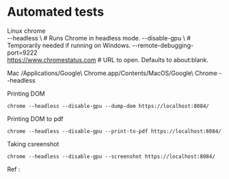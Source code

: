 # Automated tests 

Linux 
chrome \
  --headless \                   # Runs Chrome in headless mode.
  --disable-gpu \                # Temporarily needed if running on Windows.
  --remote-debugging-port=9222 \
  https://www.chromestatus.com   # URL to open. Defaults to about:blank.

Mac
 /Applications/Google\ Chrome.app/Contents/MacOS/Google\ Chrome  --headless


Printing DOM 
```
chrome --headless --disable-gpu --dump-dom https://localhost:8084/
```

Printing DOM to pdf 
```
chrome --headless --disable-gpu --print-to-pdf https://localhost:8084/
```

Taking csreenshot 
```
chrome --headless --disable-gpu --screenshot https://localhost:8084/
```

Ref :

